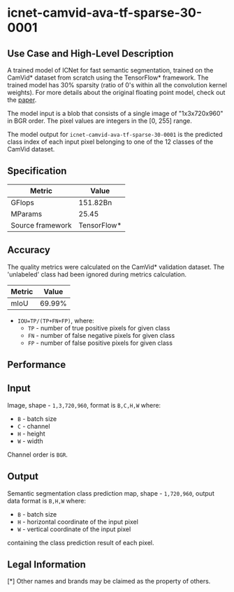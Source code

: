 # icnet-camvid-ava-tf-sparse-30-0001

## Use Case and High-Level Description

A trained model of ICNet for fast semantic segmentation, trained on the CamVid\* dataset from scratch using the TensorFlow\* framework. The trained model has 30% sparsity (ratio of 0's within all the convolution kernel weights). For more details about the original floating point model, check out the [paper](https://arxiv.org/abs/1704.08545).

The model input is a blob that consists of a single image of "1x3x720x960" in BGR order. The pixel values are integers in the [0, 255] range.

The model output for `icnet-camvid-ava-tf-sparse-30-0001` is the predicted class index of each input pixel belonging to one of the 12 classes of the CamVid dataset.

## Specification

| Metric            | Value                 |
|-------------------|-----------------------|
| GFlops            | 151.82Bn              |
| MParams           | 25.45                 |
| Source framework  | TensorFlow\*          |

## Accuracy

The quality metrics were calculated on the CamVid\* validation dataset. The 'unlabeled' class had been ignored during metrics calculation.

| Metric                    | Value         |
|---------------------------|---------------|
| mIoU                      |        69.99% |

- `IOU=TP/(TP+FN+FP)`, where:
  - `TP` - number of true positive pixels for given class
  - `FN` - number of false negative pixels for given class
  - `FP` - number of false positive pixels for given class


## Performance

## Input

Image, shape - `1,3,720,960`, format is `B,C,H,W` where:

- `B` - batch size
- `C` - channel
- `H` - height
- `W` - width

Channel order is `BGR`.

## Output

Semantic segmentation class prediction map, shape - `1,720,960`, output data format is `B,H,W` where:

- `B` - batch size
- `H` - horizontal coordinate of the input pixel
- `W` - vertical coordinate of the input pixel

containing the class prediction result of each pixel.

## Legal Information
[*] Other names and brands may be claimed as the property of others.
